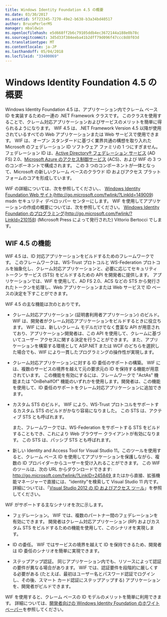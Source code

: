 ```yaml
---
title: Windows Identity Foundation 4.5 の概要
ms.date: 03/30/2017
ms.assetid: 5f723345-7270-49e2-b638-b3a34bd40517
author: BrucePerlerMS
manager: mbaldwin
ms.openlocfilehash: e5d668ff2b6c79105ddb4ec3672144a188e0b78c
ms.sourcegitcommit: 3d5d33f384eeba41b2dff79d096f47ccc8d8f03d
ms.translationtype: MT
ms.contentlocale: ja-JP
ms.lasthandoff: 05/04/2018
ms.locfileid: "33400069"
---
```

# <a name="windows-identity-foundation-45-overview"></a>Windows Identity Foundation 4.5 の概要
Windows Identity Foundation 4.5 は、アプリケーション内でクレーム ベース ID を実装するための一連の .NET Framework クラスです。 このクラスを使用することで、クレーム対応アプリケーションおよびサービスのメリットを簡単に得られるようになります。 WIF 4.5 は、.NET Framework Version 4.5 以降が使用されているすべての Web アプリケーションまたは Web サービスで使用できます。 WIF は、オープン スタンダードに基づく業界共通の構想を取り入れた Microsoft のフェデレーション ID ソフトウェア ファミリの 1 つにすぎません。 フェデレーション ID は、[Active Directory® フェデレーション サービス](http://go.microsoft.com/fwlink/?LinkID=247516) (AD FS) 2.0、[Microsoft Azure のアクセス制御サービス](http://go.microsoft.com/fwlink/?LinkID=247517) (ACS)、および WIF の 3 つのコンポーネントで構成されます。 この 3 つのコンポーネントが一体となって、Microsoft の新しいクレーム ベースのクラウド ID およびアクセス プラットフォームのコアを形成しています。  
  
 WIF の詳細については、次を参照してください。、 [Windows Identity Foundation Web サイト](http://go.microsoft.com/fwlink/?LinkId=149009)(http://go.microsoft.com/fwlink/?LinkId=149009) msdn セキュリティ デベロッパー センターにします。 WIF を使用してアプリケーションの作成の概要については、次を参照してください。 [Windows Identity Foundation のプログラミング](http://go.microsoft.com/fwlink/?LinkId=210158)(http://go.microsoft.com/fwlink/?LinkId=210158) (Microsoft Press によって発行された) Vittorio Bertocci でします。  
  
## <a name="wif-45-features"></a>WIF 4.5 の機能  
 WIF 4.5 は、ID 対応アプリケーションをビルドするためのフレームワークです。 このフレームワークは、WS-Trust プロトコルと WS-Federation プロトコルを抽象化し、クレーム対応アプリケーションと、必要に応じてセキュリティ トークン サービス (STS) をビルドするための API を開発者に提供します。 アプリケーションでは、WIF を使用して、AD FS 2.0、ACS などの STS から発行されたトークンを処理し、Web アプリケーションまたは Web サービスで ID ベースの決定を下すことができます。  
  
 WIF 4.5 の主な機能は次のとおりです。  
  
-   クレーム対応アプリケーション (証明書利用者アプリケーション) のビルド。 WIF は、開発者がクレーム対応アプリケーションをビルドするときに役立ちます。 WIF には、新しいクレーム モデルだけでなく豊富な API が用意されており、アプリケーション開発者は、この API を使用して、クレームに基づいてユーザー アクセスに関する決定を行うことができます。  また、アプリケーションを構築する環境として ASP.NET または WCF のどちらを選択した場合でも、WIF により一貫したプログラミングの操作性が実現します。  
  
-   クレーム対応アプリケーションに対する ID 委任のサポートの構築。  WIF には、複数のサービスの境界を越えて元の要求元の ID を保持する機能が用意されています。 この機能を有効にするには、フレームワークで "ActAs" 機能または "OnBehalfOf" 機能のいずれかを使用します。開発者は、この機能を使用して、ID 委任のサポートをクレーム対応アプリケーションに追加できます。  
  
-   カスタム STS のビルド。  WIF により、WS-Trust プロトコルをサポートするカスタム STS のビルドがかなり容易になりました。 この STS は、アクティブ STS とも呼ばれます。  
  
     また、フレームワークでは、WS-Federation をサポートする STS をビルドすることもでき、これにより Web ブラウザー クライアントが有効になります。 この STS は、パッシブ STS とも呼ばれます。  
  
-   新しい Identity and Access Tool for Visual Studio 11。このツールを使用すると、クレーム ベース ID を使用してアプリケーションを保護しながら、複数の ID プロバイダーからユーザーを受け入れることができます。 この WIF のツールは、次の URL からダウンロードできます: [ http://go.microsoft.com/fwlink/?LinkID=245849 ](http://go.microsoft.com/fwlink/?LinkID=245849)またはから直接、拡張機能マネージャーで直接には、"identity"を検索して Visual Studio 11 内です。 詳細については、「[Visual Studio 2012 の ID およびアクセス ツール](../../../docs/framework/security/identity-and-access-tool-for-vs.md)」を参照してください。  
  
 WIF がサポートする主なシナリオを次に示します。  
  
-   フェデレーション。  WIF では、複数のパートナー間のフェデレーションを有効にできます。 開発者はクレーム対応アプリケーション (RP) およびカスタム STS をビルドするための機能を使用して、このシナリオを実現します。  
  
-   ID の委任。  WIF ではサービスの境界を越えて ID を保持できるため、開発者は ID 委任のシナリオを簡単に実現できます。  
  
-   ステップアップ認証。 同じアプリケーション内でも、リソースによって認証の要件が異なる場合があります。 WIF では、認証要件を段階的に厳しくする必要がある (たとえば、最初はユーザー名とパスワード認証でログインし、その後、スマート カード認証にステップアップする) アプリケーションを、開発者がビルドできます。  
  
 WIF を使用すると、クレーム ベースの ID モデルのメリットを簡単に利用できます。 詳細については、[開発者向けの Windows Identity Foundation のホワイト ペーパー](http://download.microsoft.com/download/7/d/0/7d0b5166-6a8a-418a-addd-95ee9b046994/windowsidentityfoundationwhitepaperfordevelopers-rtw.pdf)を参照してください。
